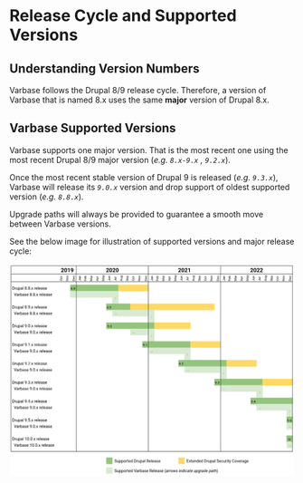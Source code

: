 # Release Cycle and Supported Versions

## Understanding Version Numbers

Varbase follows the Drupal 8/9 release cycle. Therefore, a version of Varbase that is named 8.x uses the same **major** version of Drupal 8.x.

## Varbase Supported Versions

Varbase supports one major version. That is the most recent one using the most recent Drupal 8/9 major version \(_e.g. `8.x-9.x` , `9.2.x`_\).

Once the most recent stable version of Drupal 9 is released \(_e.g. `9.3.x`_\), Varbase will release its _`9.0.x`_ version and drop support of oldest supported version \(_e.g. `8.8.x`_\).

Upgrade paths will always be provided to guarantee a smooth move between Varbase versions.

See the below image for illustration of supported versions and major release cycle:

![](../.gitbook/assets/drupal-feature-versions-release-cycle-and-how-varbase-follows-it.png)

